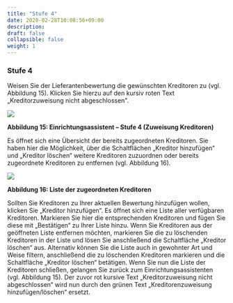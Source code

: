 ```yaml
---
title: "Stufe 4"
date: 2020-02-28T10:08:56+09:00
description: 
draft: false
collapsible: false
weight: 1
---
```

### Stufe 4

Weisen Sie der Lieferantenbewertung die gewünschten Kreditoren zu (vgl. Abbildung 15). Klicken Sie hierzu auf den kursiv roten Text „Kreditorzuweisung nicht abgeschlossen".

![](images/connectornav/easysupra/Abb15.png)

**Abbildung 15: Einrichtungsassistent – Stufe 4 (Zuweisung Kreditoren)**

Es öffnet sich eine Übersicht der bereits zugeordneten Kreditoren. Sie haben hier die Möglichkeit, über die Schaltflächen „Kreditor hinzufügen“ und „Kreditor löschen“ weitere Kreditoren zuzuordnen oder bereits zugeordnete Kreditoren zu entfernen (vgl. Abbildung 16).

![](images/connectornav/easysupra/Abb16.png)

**Abbildung 16: Liste der zugeordneten Kreditoren**

Sollten Sie Kreditoren zu Ihrer aktuellen Bewertung hinzufügen wollen, klicken Sie „Kreditor 
hinzufügen“. Es öffnet sich eine Liste aller verfügbaren Kreditoren. Markieren Sie hier die 
entsprechenden Kreditoren und fügen Sie diese mit „Bestätigen“ zu Ihrer Liste hinzu. Wenn 
Sie Kreditoren aus der geöffneten Liste entfernen möchten, markieren Sie die zu löschenden 
Kreditoren in der Liste und lösen Sie anschließend die Schaltfläche „Kreditor löschen“ aus.
Alternativ können Sie die Liste auch in gewohnter Art und Weise filtern, anschließend die zu 
löschenden Kreditoren markieren und die Schaltfläche „Kreditor löschen“ betätigen.
Wenn Sie nun die Liste der Kreditoren schließen, gelangen Sie zurück zum Einrichtungsassistenten (vgl. Abbildung 15). Der zuvor rot kursive Text „Kreditorzuweisung nicht abgeschlossen“ wird nun durch den grünen Text „Kreditorenzuweisung hinzufügen/löschen“ ersetzt.

